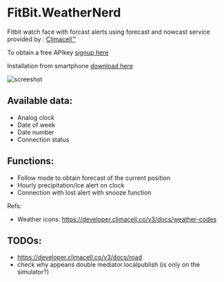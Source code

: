 # FitBit.WeatherNerd

Fitbit watch face with forcast alerts using forecast and nowcast service provided by : [Climacell™](https://www.climacell.co/weather-api/)	

To obtain a free APIkey [signup here](https://developer.climacell.co/sign-up)

Installation from smartphone [download here](https://gallery.fitbit.com/details/4554c69d-fd33-402e-95d5-9dae5c673d86)

![screeshot](https://github.com/alessandroame/FitBit.WeatherNerd/blob/master/screenshot.png)

## Available data:

- Analog clock
- Date of week
- Date number
- Connection status 

## Functions:

- Follow mode to obtain forecast of the current position
- Hourly precipitation/ice alert on clock
- Connection with lost alert with snooze function


Refs:
- Weather icons: https://developer.climacell.co/v3/docs/weather-codes

## TODOs:
- https://developer.climacell.co/v3/docs/road
- check why appeans double mediator.localpublish (is only on the simulator?)
